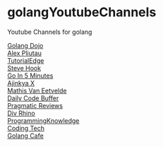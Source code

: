 # golangYoutubeChannels
Youtube Channels for golang

<a href="https://www.youtube.com/c/GolangDojo">Golang Dojo</a>
<br>
<a href="https://www.youtube.com/channel/UCI39wKG8GQnuzFPN5SM55qw">Alex Pliutau</a>
<br>
<a href="https://www.youtube.com/c/Tutorialedge">TutorialEdge</a>
<br>
<a href="https://www.youtube.com/channel/UC-R6fvU6PlxwcrZ5Ixgvk9g">Steve Hook</a>
<br>
<a href="https://www.youtube.com/channel/UC2GHqYE3fVJMncbrRd8AqcA"> Go In 5 Minutes </a>
<br>
<a href="https://www.youtube.com/channel/UCuB4FSBjofpagXnBlHQUocA"> Ajinkya X</a>
<br>
<a href="https://www.youtube.com/c/MathisVanEetvelde">Mathis Van Eetvelde</a>
<br>
<a href="https://www.youtube.com/channel/UC4VZwhJ4T42SVHy9QbZ5rKw">Daily Code Buffer</a>
<br>
<a href="https://www.youtube.com/channel/UCOw-DRfCmhOBUPMe4ltZOSA">Pragmatic Reviews</a>
<br>
<a href="https://www.youtube.com/c/DivRhino">Div Rhino</a>
<br>
<a href="https://www.youtube.com/channel/UCs6nmQViDpUw0nuIx9c_WvA"> ProgrammingKnowledge</a>
<br>
<a href="https://www.youtube.com/c/CodingTech">Coding Tech</a>
<br>
<a href="https://www.youtube.com/channel/UCq4YrlwwXwF74Z3g-VDae2w">Golang Cafe</a>
<br>
